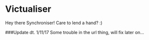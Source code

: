 # Victualiser
Hey there Synchroniser! Care to lend a hand? :)

###Update dt. 1/11/17
Some trouble in the url thing, will fix later on...
